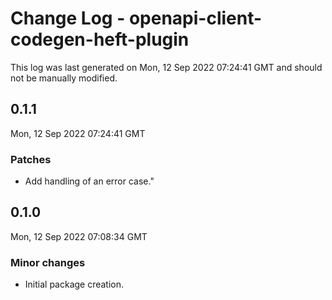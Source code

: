 # Change Log - openapi-client-codegen-heft-plugin

This log was last generated on Mon, 12 Sep 2022 07:24:41 GMT and should not be manually modified.

## 0.1.1
Mon, 12 Sep 2022 07:24:41 GMT

### Patches

- Add handling of an error case."

## 0.1.0
Mon, 12 Sep 2022 07:08:34 GMT

### Minor changes

- Initial package creation.

